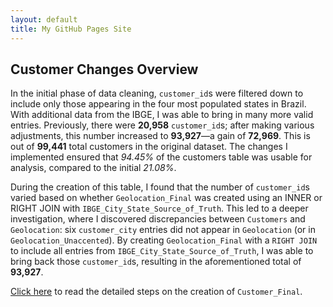 ```yaml
---
layout: default
title: My GitHub Pages Site
---
```


## Customer Changes Overview

In the initial phase of data cleaning, `customer_id`s were filtered down to include only those appearing in the four most populated states in Brazil. With additional data from the IBGE, I was able to bring in many more valid entries. Previously, there were **20,958** `customer_id`s; after making various adjustments, this number increased to **93,927**—a gain of **72,969**. This is out of **99,441** total customers in the original dataset. The changes I implemented ensured that *94.45%* of the customers table was usable for analysis, compared to the initial *21.08%*.

During the creation of this table, I found that the number of `customer_id`s varied based on whether `Geolocation_Final` was created using an INNER or RIGHT JOIN with `IBGE_City_State_Source_of_Truth`. This led to a deeper investigation, where I discovered discrepancies between `Customers` and `Geolocation`: six `customer_city` entries did not appear in `Geolocation` (or in `Geolocation_Unaccented`). By creating `Geolocation_Final` with a `RIGHT JOIN` to include all entries from `IBGE_City_State_Source_of_Truth`, I was able to bring back those `customer_id`s, resulting in the aforementioned total of **93,927**.

[Click here](./steps.md) to read the detailed steps on the creation of `Customer_Final`.
